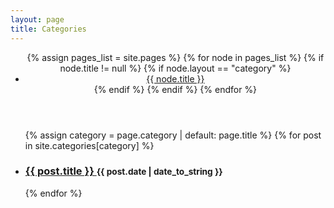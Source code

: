 ```yaml
---
layout: page
title: Categories
---
```

<header class="site-category">
  <ul>
    {% assign pages_list = site.pages %} {% for node in pages_list %} {% if
    node.title != null %} {% if node.layout == "category" %}
    <li>
      <a
        class="category-link {% if page.url == node.url %} active{% endif %}"
        href="{{ site.baseurl }}{{ node.url }}"
        >{{ node.title }}</a
      >
    </li>
    {% endif %} {% endif %} {% endfor %}
  </ul>
</header>

<ul class="posts-list">
  {% assign category = page.category | default: page.title %} {% for post in
  site.categories[category] %}
  <li>
    <h3>
      <a href="{{ site.baseurl }}{{ post.url }}">
        {{ post.title }}
      </a>
      <small>{{ post.date | date_to_string }}</small>
    </h3>
  </li>
  {% endfor %}
</ul>
